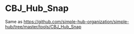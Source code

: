 # CBJ_Hub_Snap

Same as https://github.com/simple-hub-organization/simple-hub/tree/master/tools/CBJ_Hub_Snap

